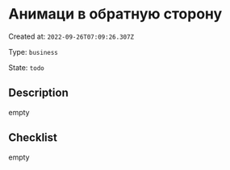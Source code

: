 # Анимаци в обратную сторону

Created at: `2022-09-26T07:09:26.307Z`

Type: `business`

State: `todo`

## Description
empty

## Checklist
empty

